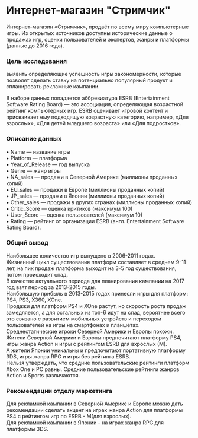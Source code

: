 # Интернет-магазин "Стримчик"

Интернет-магазин «Стримчик», продаёт по всему миру компьютерные игры. Из открытых источников доступны исторические данные о продажах игр, оценки пользователей и экспертов, жанры и платформы (данные до 2016 года).

### Цель исследования 
выявить определяющие успешность игры закономерности, которые позволят сделать ставку на потенциально популярный продукт и спланировать рекламные кампании.

В наборе данных попадается аббревиатура ESRB (Entertainment Software Rating Board) — это ассоциация, определяющая возрастной рейтинг компьютерных игр. ESRB оценивает игровой контент и присваивает ему подходящую возрастную категорию, например, «Для взрослых», «Для детей младшего возраста» или «Для подростков».

### Описание данных

• Name — название игры<br>
• Platform — платформа<br>
• Year_of_Release — год выпуска<br>
• Genre — жанр игры<br>
• NA_sales — продажи в Северной Америке (миллионы проданных копий)<br>
• EU_sales — продажи в Европе (миллионы проданных копий)<br>
• JP_sales — продажи в Японии (миллионы проданных копий)<br>
• Other_sales — продажи в других странах (миллионы проданных копий)<br>
• Critic_Score — оценка критиков (максимум 100)<br>
• User_Score — оценка пользователей (максимум 10)<br>
• Rating — рейтинг от организации ESRB (англ. Entertainment Software Rating Board).<br>

### Общий вывод

Наибольшее количество игр выпущено в 2006-2011 годах.<br>
Жизненный цикл существования платформ составляет в среднем 9-11 лет, на пик продаж платформа выходит на 3-5 год существования, потом происходит спад.<br>
В качестве актуального периода для планирования кампании на 2017 год взят период за 2013-2015 годы.<br>
Наибольшую прибыль в 2013-2015 годах принесли игры для платформ: PS4, PS3, X360, XOne.<br>
Продажи для платформ PS4 и XOne растут, но скорость роста продаж замедляется, а для остальных из топ-6 идут на спад, вероятнее всего это связано с развитием мобильных устройств и переходом пользователей на игры на смартфонах и планшетах.<br>
Среднестатические игроки Северной Америки и Европы похожи.<br>
Жители Северной Америки и Европы предпочитают платформу PS4, игры жанра Action и игры с рейтингом ESRB для вхрослых (М).<br>
А жители Японии уникальны и предпочитают портативную платформу 3DS, игры жанра RPG и игры без рейтинга ESRB.<br>
Нельзя утверждать, что средние пользовательские рейтинги платформ Xbox One и PC равны. Средние пользовательские рейтинги жанров Action и Sports различаются.<br>

### Рекомендации отделу маркетинга

Для рекламной кампании в Северной Америке и Европе можно дать рекомендации сделать акцент на играх жанра Action для платформы PS4 с рейтингом игр по ESRB - M(для взрослых).<br>
Для рекламной кампании в Японии - на играх жанра RPG для платформы 3DS.<br>
